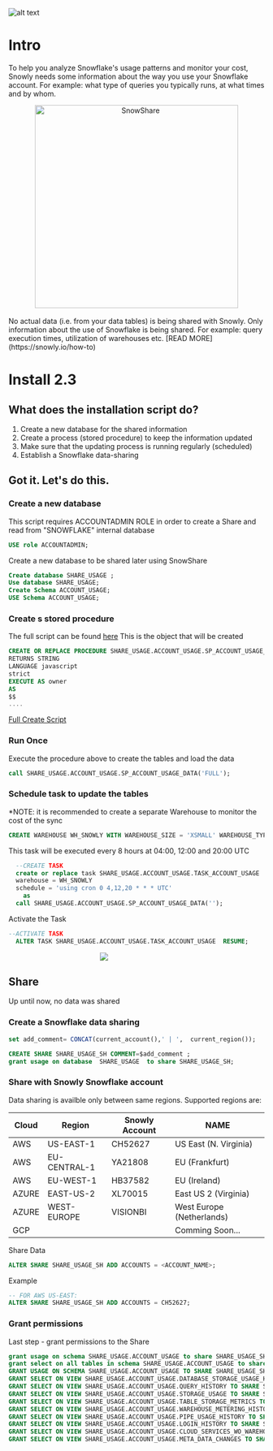 ![alt text](https://snowly.io/img/svg/snowly_logo_beta.svg "Snowly.io")

# Intro
To help you analyze Snowflake's usage patterns and monitor your cost, Snowly needs some information about the way you use your Snowflake account. For example: what type of queries you typically runs, at what times and by whom.
<div style="width=100%; text-align:center"><img src="https://snowly.io/img/database.png" align="center" alt="SnowShare" width="400"/></div><br>
No actual data (i.e. from your data tables) is being shared with Snowly. Only information about the use of Snowflake is being shared. For example: query execution times, utilization of warehouses etc.
 [READ MORE](https://snowly.io/how-to)

# Install 2.3
## What does the installation script do?
1. Create a new database for the shared information
2. Create a process (stored procedure) to keep the information updated
3. Make sure that the updating process is running regularly (scheduled)
4. Establish a Snowflake data-sharing


## Got it. Let's do this.

### Create a new database
This script requires ACCOUNTADMIN ROLE in order to create a Share and read from "SNOWFLAKE" internal database
```sql
USE role ACCOUNTADMIN;
```

Create a new database to be shared later using SnowShare
```sql
Create database SHARE_USAGE ;
Use database SHARE_USAGE;
Create Schema ACCOUNT_USAGE;
USE Schema ACCOUNT_USAGE;

```

### Create s stored procedure
The full script can be found [here](/SP_ACCOUNT_USAGE_DATA.md)
This is the object that will be created
```sql
CREATE OR REPLACE PROCEDURE SHARE_USAGE.ACCOUNT_USAGE.SP_ACCOUNT_USAGE_DATA(LOAD_METHOD STRING)
RETURNS STRING
LANGUAGE javascript
strict
EXECUTE AS owner
AS
$$ 
.... 
``` 
[Full Create Script](/SP_ACCOUNT_USAGE_DATA.md)


### Run Once
Execute the procedure above to create the tables and load the data
```sql
call SHARE_USAGE.ACCOUNT_USAGE.SP_ACCOUNT_USAGE_DATA('FULL');
```


### Schedule task to update the tables 

*NOTE: it is recommended to create a separate Warehouse to monitor the cost of the sync
```sql
CREATE WAREHOUSE WH_SNOWLY WITH WAREHOUSE_SIZE = 'XSMALL' WAREHOUSE_TYPE = 'STANDARD' AUTO_SUSPEND = 60 AUTO_RESUME = TRUE;
```
This task will be executed every 8 hours at 04:00, 12:00 and 20:00 UTC
```sql
  --CREATE TASK
  create or replace task SHARE_USAGE.ACCOUNT_USAGE.TASK_ACCOUNT_USAGE
  warehouse = WH_SNOWLY
  schedule = 'using cron 0 4,12,20 * * * UTC'
    as
  call SHARE_USAGE.ACCOUNT_USAGE.SP_ACCOUNT_USAGE_DATA('');
```

Activate the Task
```sql
--ACTIVATE TASK
  ALTER TASK SHARE_USAGE.ACCOUNT_USAGE.TASK_ACCOUNT_USAGE  RESUME;
```
<div data-v-241e3379="" class="msg-box-one two" style="padding-left: 180px;padding-right: 180px;"><img src="https://snowly.io/img/yellow-shape-2.svg">
</div>

## Share
Up until now, no data was shared

### Create a Snowflake data sharing

```sql
set add_comment= CONCAT(current_account(),' | ',  current_region());

CREATE SHARE SHARE_USAGE_SH COMMENT=$add_comment ;
grant usage on database  SHARE_USAGE  to share SHARE_USAGE_SH;
```

### Share with Snowly Snowflake account
Data sharing is availble only between same regions.
Supported regions are:

| Cloud | Region | Snowly Account | NAME |
|-|-|-|-|
| AWS | US-EAST-1 | CH52627 | US East (N. Virginia) |
| AWS | EU-CENTRAL-1 | YA21808 | EU (Frankfurt) |
| AWS | EU-WEST-1 | HB37582 | EU (Ireland) |
| AZURE | EAST-US-2 | XL70015 | East US 2 (Virginia) |
| AZURE | WEST-EUROPE | VISIONBI | West Europe (Netherlands) |
| GCP |  |  |Comming Soon... |

Share Data
```sql
ALTER SHARE SHARE_USAGE_SH ADD ACCOUNTS = <ACCOUNT_NAME>;
```
Example
```sql
-- FOR AWS US-EAST:
ALTER SHARE SHARE_USAGE_SH ADD ACCOUNTS = CH52627;
```

### Grant permissions
Last step - grant permissions to the Share
```sql
grant usage on schema SHARE_USAGE.ACCOUNT_USAGE to share SHARE_USAGE_SH;
grant select on all tables in schema SHARE_USAGE.ACCOUNT_USAGE to share SHARE_USAGE_SH;
GRANT USAGE ON SCHEMA SHARE_USAGE.ACCOUNT_USAGE TO SHARE SHARE_USAGE_SH;
GRANT SELECT ON VIEW SHARE_USAGE.ACCOUNT_USAGE.DATABASE_STORAGE_USAGE_HISTORY TO SHARE SHARE_USAGE_SH;
GRANT SELECT ON VIEW SHARE_USAGE.ACCOUNT_USAGE.QUERY_HISTORY TO SHARE SHARE_USAGE_SH;
GRANT SELECT ON VIEW SHARE_USAGE.ACCOUNT_USAGE.STORAGE_USAGE TO SHARE SHARE_USAGE_SH;
GRANT SELECT ON VIEW SHARE_USAGE.ACCOUNT_USAGE.TABLE_STORAGE_METRICS TO SHARE SHARE_USAGE_SH;
GRANT SELECT ON VIEW SHARE_USAGE.ACCOUNT_USAGE.WAREHOUSE_METERING_HISTORY TO SHARE SHARE_USAGE_SH;
GRANT SELECT ON VIEW SHARE_USAGE.ACCOUNT_USAGE.PIPE_USAGE_HISTORY TO SHARE SHARE_USAGE_SH;
GRANT SELECT ON VIEW SHARE_USAGE.ACCOUNT_USAGE.LOGIN_HISTORY TO SHARE SHARE_USAGE_SH;
GRANT SELECT ON VIEW SHARE_USAGE.ACCOUNT_USAGE.CLOUD_SERVICES_WO_WAREHOUSE_SIZE TO SHARE SHARE_USAGE_SH;
GRANT SELECT ON VIEW SHARE_USAGE.ACCOUNT_USAGE.META_DATA_CHANGES TO SHARE SHARE_USAGE_SH;
```






